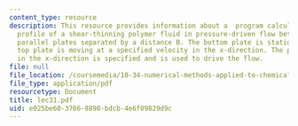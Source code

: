 ```yaml
---
content_type: resource
description: This resource provides information about a  program calculates the velocity
  profile of a shear-thinning polymer fluid in pressure-driven flow between two infinite,
  parallel plates separated by a distance B. The bottom plate is stationary and the
  top plate is moving at a specified velocity in the x-direction. The pressure gradient
  in the x-direction is specified and is used to drive the flow.
file: null
file_location: /coursemedia/10-34-numerical-methods-applied-to-chemical-engineering-fall-2005/e025be6037668890bdcb4e6f09829d9c_lec31.pdf
file_type: application/pdf
resourcetype: Document
title: lec31.pdf
uid: e025be60-3766-8890-bdcb-4e6f09829d9c
---
```

